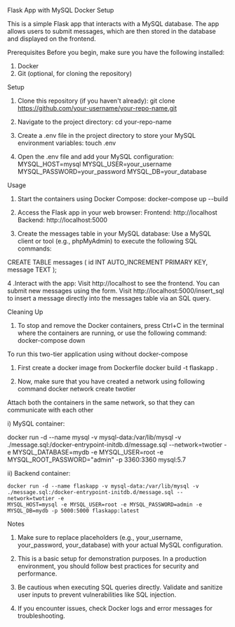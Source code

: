 Flask App with MySQL Docker Setup

This is a simple Flask app that interacts with a MySQL database. The app allows users to submit messages, which are then stored in the database and displayed on the frontend.

Prerequisites
Before you begin, make sure you have the following installed:

1. Docker
2. Git (optional, for cloning the repository)

Setup
1. Clone this repository (if you haven't already):
   git clone https://github.com/your-username/your-repo-name.git

2. Navigate to the project directory:
   cd your-repo-name

3. Create a .env file in the project directory to store your MySQL environment variables:
   touch .env

4. Open the .env file and add your MySQL configuration:
   MYSQL_HOST=mysql
   MYSQL_USER=your_username
   MYSQL_PASSWORD=your_password
   MYSQL_DB=your_database

Usage

1. Start the containers using Docker Compose:
   docker-compose up --build

2. Access the Flask app in your web browser:
   Frontend: http://localhost
   Backend: http://localhost:5000

3. Create the messages table in your MySQL database:
   Use a MySQL client or tool (e.g., phpMyAdmin) to execute the following SQL commands:

  CREATE TABLE messages (
      id INT AUTO_INCREMENT PRIMARY KEY,
      message TEXT
  );

4 .Interact with the app:
   Visit http://localhost to see the frontend. You can submit new messages using the form.
   Visit http://localhost:5000/insert_sql to insert a message directly into the messages table via an SQL query.

Cleaning Up

1. To stop and remove the Docker containers, press Ctrl+C in the terminal where the containers are running, or use the following command:
 docker-compose down


To run this two-tier application using without docker-compose

1. First create a docker image from Dockerfile
   docker build -t flaskapp .

2. Now, make sure that you have created a network using following command
   docker network create twotier

Attach both the containers in the same network, so that they can communicate with each other

i) MySQL container:

   docker run -d --name mysql -v mysql-data:/var/lib/mysql -v ./message.sql:/docker-entrypoint-initdb.d/message.sql --network=twotier -e
   MYSQL_DATABASE=mydb -e MYSQL_USER=root -e MYSQL_ROOT_PASSWORD="admin" -p 3360:3360 mysql:5.7

ii) Backend container:

    docker run -d --name flaskapp -v mysql-data:/var/lib/mysql -v ./message.sql:/docker-entrypoint-initdb.d/message.sql --network=twotier -e 
    MYSQL_HOST=mysql -e MYSQL_USER=root -e MYSQL_PASSWORD=admin -e MYSQL_DB=mydb -p 5000:5000 flaskapp:latest

Notes

1. Make sure to replace placeholders (e.g., your_username, your_password, your_database) with your actual MySQL configuration.

2. This is a basic setup for demonstration purposes. In a production environment, you should follow best practices for security and performance.

3. Be cautious when executing SQL queries directly. Validate and sanitize user inputs to prevent vulnerabilities like SQL injection.

4. If you encounter issues, check Docker logs and error messages for troubleshooting.


